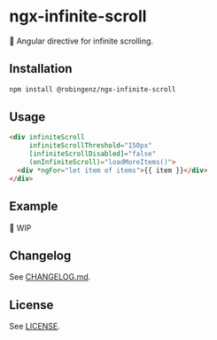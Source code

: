 # ngx-infinite-scroll

📜 Angular directive for infinite scrolling. 

## Installation

```bash
npm install @robingenz/ngx-infinite-scroll
```

## Usage

```html
<div infiniteScroll 
     infiniteScrollThreshold="150px" 
     [infiniteScrollDisabled]="false" 
     (onInfiniteScroll)="loadMoreItems()">
  <div *ngFor="let item of items">{{ item }}</div>
</div>
```

## Example

🚧 WIP

## Changelog

See [CHANGELOG.md](https://github.com/robingenz/ngx-infinite-scroll/blob/master/CHANGELOG.md).

## License

See [LICENSE](https://github.com/robingenz/ngx-infinite-scroll/blob/master/LICENSE).
